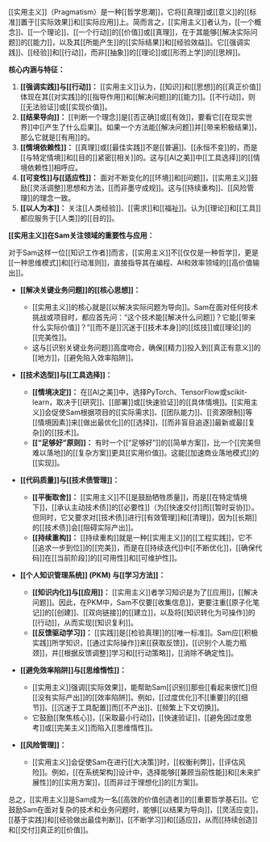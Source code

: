 [[实用主义]]（Pragmatism）是一种[[哲学思潮]]，它将[[真理]]或[[意义]]的[[标准]]置于[[实际效果]]和[[实际应用]]上。简而言之，[[实用主义]]者认为，[[一个概念]]、[[一个理论]]、[[一个行动]]的[[价值]]或[[真理]]，在于其能够[[解决实际问题]]的[[能力]]，以及其[[所能产生]]的[[实际结果]]和[[经验效益]]。它[[强调实践]]、[[经验]]和[[行动]]，而非[[抽象]]的[[理论]]或[[形而上学]]的[[思辨]]。

**核心内涵与特征：**

1.  **[[强调实践]]与[[行动]]：** [[实用主义]]认为，[[知识]]和[[思想]]的[[真正价值]]体现在其[[对实践]]的[[指导作用]]和[[解决问题]]的[[能力]]。[[不行动]]，则[[无法验证]]或[[实现价值]]。
2.  **[[结果导向]]：** [[判断一个理念]]是[[否正确]]或[[有效]]，要看它[[在现实世界]]中[[产生了什么后果]]。如果一个方法能[[解决问题]]并[[带来积极结果]]，那么它就是[[有用]]的。
3.  **[[情境依赖性]]：** [[真理]]或[[最佳实践]]不是[[普遍]]、[[永恒不变]]的，而是[[与特定情境]]和[[目的]]紧密[[相关]]的。这与[[AI之美]]中[[工具选择]]的[[情境依赖性]]相呼应。
4.  **[[可变性]]与[[适应性]]：** 面对不断变化的[[环境]]和[[问题]]，[[实用主义]]鼓励[[灵活调整]]思想和方法，[[而非墨守成规]]。这与[[持续重构]]、[[风险管理]]的理念一致。
5.  **[[以人为本]]：** 关注[[人类经验]]、[[需求]]和[[福祉]]。认为[[理论]]和[[工具]]都应服务于[[人类]]的[[目的]]。

**[[实用主义]]在Sam关注领域的重要性与应用：**

对于Sam这样一位[[知识工作者]]而言，[[实用主义]]不[[仅仅是一种哲学]]，更是[[一种思维模式]]和[[行动准则]]，直接指导其在编程、AI和效率领域的[[高价值输出]]。

*   **[[解决关键业务问题]]的[[核心思想]]：**
    *   [[实用主义]]的核心就是[[以解决实际问题为导向]]。Sam在面对任何技术挑战或项目时，都应首先问：“这个技术能[[解决什么问题]]？它能[[带来什么实际价值]]？”[[而不是]]沉迷于[[技术本身]]的[[炫技]]或[[理论]]的[[完美性]]。
    *   这与[[识别关键业务问题]]高度吻合，确保[[精力]]投入到[[真正有意义]]的[[地方]]，[[避免陷入效率陷阱]]。

*   **[[技术选型]]与[[工具选择]]：**
    *   **[[情境决定]]：** 在[[AI之美]]中，选择PyTorch、TensorFlow或scikit-learn，取决于[[研究]]、[[部署]]或[[快速验证]]的[[具体情境]]。[[实用主义]]会促使Sam根据项目的[[实际需求]]、[[团队能力]]、[[资源限制]]等[[情境因素]]来[[做出最优化]]的[[选择]]，[[而非盲目追逐]]最新或最[[复杂]]的[[技术]]。
    *   **[[“足够好”原则]]：** 有时一个[[“足够好”]]的[[简单方案]]，比一个[[完美但难以落地]]的[[复杂方案]]更具[[实用价值]]。这能[[加速商业落地模式]]的[[实现]]。

*   **[[代码质量]]与[[技术债管理]]：**
    *   **[[平衡取舍]]：** [[实用主义]]不[[是鼓励牺牲质量]]，而是[[在特定情境下]]，[[承认主动技术债]]的[[必要性]]（为[[快速交付]]而[[暂时妥协]]）。但同时，它又要求对[[技术债]]进行[[有效管理]]和[[清理]]，因为[[长期]]的[[技术债]]会[[阻碍实际产出]]。
    *   **[[持续重构]]：** [[持续重构]]就是一种[[实用主义]]的[[工程实践]]，它不[[追求一步到位]]的[[完美]]，而是在[[持续迭代]]中[[不断优化]]，[[确保代码]]在[[当前阶段]]的[[可用性]]和[[可维护性]]。

*   **[[个人知识管理系统]] (PKM) 与[[学习方法]]：**
    *   **[[知识内化]]与[[应用]]：** [[实用主义]]者学习知识是为了[[应用]]，[[解决问题]]。因此，在PKM中，Sam不仅要[[收集信息]]，更要注重[[原子化笔记]]的[[创建]]、[[双向链接]]的[[建立]]，以及将[[知识转化为可操作]]的[[行动]]，从而实现[[知识复利]]。
    *   **[[反馈驱动学习]]：** [[实践]]是[[检验真理]]的[[唯一标准]]。Sam应[[积极实践]]所学知识，[[通过实际操作]]来[[获取反馈]]，[[识别个人能力瓶颈]]，并[[根据反馈调整]]学习和[[行动策略]]，[[消除不确定性]]。

*   **[[避免效率陷阱]]与[[思维惰性]]：**
    *   [[实用主义]]强调[[实际效果]]，能帮助Sam[[识别]]那些[[看起来很忙]]但[[没有实际产出]]的[[效率陷阱]]。例如，[[过度优化]]不[[重要]]的[[细节]]、[[沉迷于工具配置]]而[[不产出]]、[[频繁上下文切换]]。
    *   它鼓励[[聚焦核心]]，[[采取最小行动]]，[[快速验证]]，[[避免因过度思考]]或[[完美主义]]而陷入[[思维惰性]]。

*   **[[风险管理]]：**
    *   [[实用主义]]会促使Sam在进行[[大决策]]时，[[权衡利弊]]，[[评估风险]]。例如，[[在系统架构]]设计中，选择能够[[兼顾当前性能]]和[[未来扩展性]]的[[实用方案]]，[[而非过于理想化]]的[[方案]]。

总之，[[实用主义]]是Sam成为一名[[高效的价值创造者]]的[[重要哲学基石]]。它鼓励Sam在面对复杂的技术和业务问题时，能够[[以结果为导向]]，[[灵活应变]]，[[基于实践]]和[[经验做出最佳判断]]，[[不断学习]]和[[适应]]，从而[[持续创造]]和[[交付]]真正的[[价值]]。